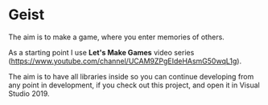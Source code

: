 # Geist
The aim is to make a game, where you enter memories of others.

As a starting point I use __Let's Make Games__ video series (https://www.youtube.com/channel/UCAM9ZPgEIdeHAsmG50wqL1g).

The aim is to have all libraries inside so you can continue developing from any point in development, if you check out this project, and open it in Visual Studio 2019.

